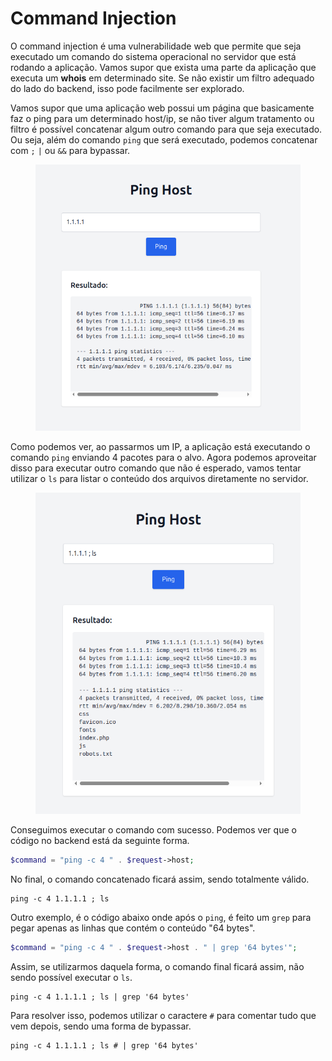 # Command Injection

O command injection é uma vulnerabilidade web que permite que seja executado um comando do sistema operacional no servidor que está rodando a aplicação. Vamos supor que exista uma parte da aplicação que executa um **whois** em determinado site. Se não existir um filtro adequado do lado do backend, isso pode facilmente ser explorado.

Vamos supor que uma aplicação web possui um página que basicamente faz o ping para um determinado host/ip, se não tiver algum tratamento ou filtro é possível concatenar algum outro comando para que seja executado. Ou seja, além do comando `ping` que será executado, podemos concatenar com `;` `|` ou `&&` para bypassar.

<figure><img src="../.gitbook/assets/command-injection-1.png" alt=""><figcaption></figcaption></figure>

Como podemos ver, ao passarmos um IP, a aplicação está executando o comando `ping` enviando 4 pacotes para o alvo. Agora podemos aproveitar disso para executar outro comando que não é esperado, vamos tentar utilizar o `ls` para listar o conteúdo dos arquivos diretamente no servidor.

<figure><img src="../.gitbook/assets/command-injection-2.png" alt=""><figcaption></figcaption></figure>

Conseguimos executar o comando com sucesso. Podemos ver que o código no backend está da seguinte forma.

```php
$command = "ping -c 4 " . $request->host;
```

No final, o comando concatenado ficará assim, sendo totalmente válido.

```
ping -c 4 1.1.1.1 ; ls
```

Outro exemplo, é o código abaixo onde após o `ping`, é feito um `grep` para pegar apenas as linhas que contém o conteúdo "64 bytes".

```php
$command = "ping -c 4 " . $request->host . " | grep '64 bytes'";
```

Assim, se utilizarmos daquela forma, o comando final ficará assim, não sendo possível executar o `ls`.

```
ping -c 4 1.1.1.1 ; ls | grep '64 bytes'
```

Para resolver isso, podemos utilizar o caractere `#` para comentar tudo que vem depois, sendo uma forma de bypassar.

```
ping -c 4 1.1.1.1 ; ls # | grep '64 bytes'
```
